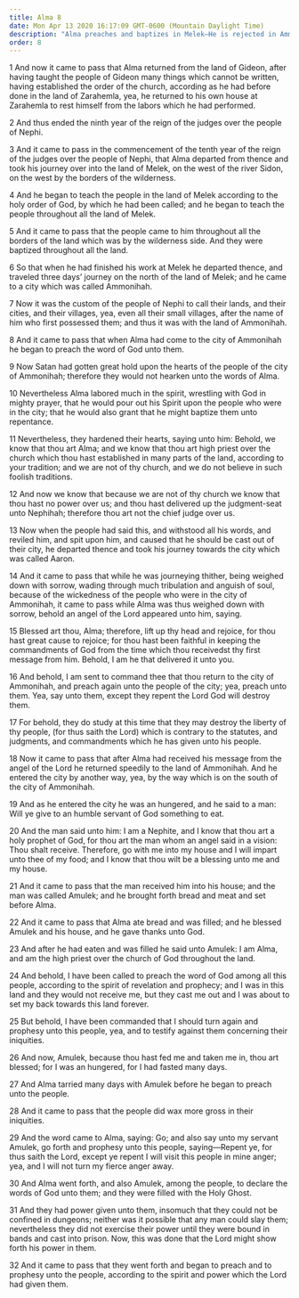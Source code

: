 ```yaml
---
title: Alma 8
date: Mon Apr 13 2020 16:17:09 GMT-0600 (Mountain Daylight Time)
description: "Alma preaches and baptizes in Melek—He is rejected in Ammonihah and leaves—An angel commands him to return and cry repentance unto the people—He is received by Amulek, and the two of them preach in Ammonihah. About 82 B.C."
order: 8
---
```


1 And now it came to pass that Alma returned from the land of Gideon, after having taught the people of Gideon many things which cannot be written, having established the order of the church, according as he had before done in the land of Zarahemla, yea, he returned to his own house at Zarahemla to rest himself from the labors which he had performed.

2 And thus ended the ninth year of the reign of the judges over the people of Nephi.

3 And it came to pass in the commencement of the tenth year of the reign of the judges over the people of Nephi, that Alma departed from thence and took his journey over into the land of Melek, on the west of the river Sidon, on the west by the borders of the wilderness.

4 And he began to teach the people in the land of Melek according to the holy order of God, by which he had been called; and he began to teach the people throughout all the land of Melek.

5 And it came to pass that the people came to him throughout all the borders of the land which was by the wilderness side. And they were baptized throughout all the land.

6 So that when he had finished his work at Melek he departed thence, and traveled three days’ journey on the north of the land of Melek; and he came to a city which was called Ammonihah.

7 Now it was the custom of the people of Nephi to call their lands, and their cities, and their villages, yea, even all their small villages, after the name of him who first possessed them; and thus it was with the land of Ammonihah.

8 And it came to pass that when Alma had come to the city of Ammonihah he began to preach the word of God unto them.

9 Now Satan had gotten great hold upon the hearts of the people of the city of Ammonihah; therefore they would not hearken unto the words of Alma.

10 Nevertheless Alma labored much in the spirit, wrestling with God in mighty prayer, that he would pour out his Spirit upon the people who were in the city; that he would also grant that he might baptize them unto repentance.

11 Nevertheless, they hardened their hearts, saying unto him: Behold, we know that thou art Alma; and we know that thou art high priest over the church which thou hast established in many parts of the land, according to your tradition; and we are not of thy church, and we do not believe in such foolish traditions.

12 And now we know that because we are not of thy church we know that thou hast no power over us; and thou hast delivered up the judgment-seat unto Nephihah; therefore thou art not the chief judge over us.

13 Now when the people had said this, and withstood all his words, and reviled him, and spit upon him, and caused that he should be cast out of their city, he departed thence and took his journey towards the city which was called Aaron.

14 And it came to pass that while he was journeying thither, being weighed down with sorrow, wading through much tribulation and anguish of soul, because of the wickedness of the people who were in the city of Ammonihah, it came to pass while Alma was thus weighed down with sorrow, behold an angel of the Lord appeared unto him, saying.

15 Blessed art thou, Alma; therefore, lift up thy head and rejoice, for thou hast great cause to rejoice; for thou hast been faithful in keeping the commandments of God from the time which thou receivedst thy first message from him. Behold, I am he that delivered it unto you.

16 And behold, I am sent to command thee that thou return to the city of Ammonihah, and preach again unto the people of the city; yea, preach unto them. Yea, say unto them, except they repent the Lord God will destroy them.

17 For behold, they do study at this time that they may destroy the liberty of thy people, (for thus saith the Lord) which is contrary to the statutes, and judgments, and commandments which he has given unto his people.

18 Now it came to pass that after Alma had received his message from the angel of the Lord he returned speedily to the land of Ammonihah. And he entered the city by another way, yea, by the way which is on the south of the city of Ammonihah.

19 And as he entered the city he was an hungered, and he said to a man: Will ye give to an humble servant of God something to eat.

20 And the man said unto him: I am a Nephite, and I know that thou art a holy prophet of God, for thou art the man whom an angel said in a vision: Thou shalt receive. Therefore, go with me into my house and I will impart unto thee of my food; and I know that thou wilt be a blessing unto me and my house.

21 And it came to pass that the man received him into his house; and the man was called Amulek; and he brought forth bread and meat and set before Alma.

22 And it came to pass that Alma ate bread and was filled; and he blessed Amulek and his house, and he gave thanks unto God.

23 And after he had eaten and was filled he said unto Amulek: I am Alma, and am the high priest over the church of God throughout the land.

24 And behold, I have been called to preach the word of God among all this people, according to the spirit of revelation and prophecy; and I was in this land and they would not receive me, but they cast me out and I was about to set my back towards this land forever.

25 But behold, I have been commanded that I should turn again and prophesy unto this people, yea, and to testify against them concerning their iniquities.

26 And now, Amulek, because thou hast fed me and taken me in, thou art blessed; for I was an hungered, for I had fasted many days.

27 And Alma tarried many days with Amulek before he began to preach unto the people.

28 And it came to pass that the people did wax more gross in their iniquities.

29 And the word came to Alma, saying: Go; and also say unto my servant Amulek, go forth and prophesy unto this people, saying—Repent ye, for thus saith the Lord, except ye repent I will visit this people in mine anger; yea, and I will not turn my fierce anger away.

30 And Alma went forth, and also Amulek, among the people, to declare the words of God unto them; and they were filled with the Holy Ghost.

31 And they had power given unto them, insomuch that they could not be confined in dungeons; neither was it possible that any man could slay them; nevertheless they did not exercise their power until they were bound in bands and cast into prison. Now, this was done that the Lord might show forth his power in them.

32 And it came to pass that they went forth and began to preach and to prophesy unto the people, according to the spirit and power which the Lord had given them.
